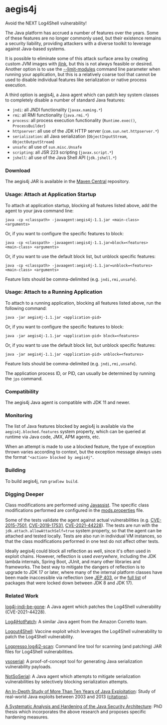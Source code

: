 # aegis4j

Avoid the NEXT Log4Shell vulnerability!

The Java platform has accrued a number of features over the years. Some of these features are no longer commonly used,
but their existence remains a security liability, providing attackers with a diverse toolkit to leverage against
Java-based systems.

It is possible to eliminate some of this attack surface area by creating custom JVM images with
[jlink](https://docs.oracle.com/en/java/javase/17/docs/specs/man/jlink.html), but this is not always feasible or desired.
Another option is to use the [--limit-modules](https://docs.oracle.com/en/java/javase/17/docs/specs/man/java.html) command
line parameter when running your application, but this is a relatively coarse tool that cannot be used to disable
individual features like serialization or native process execution.

A third option is aegis4j, a Java agent which can patch key system classes to completely disable a number of standard
Java features:

- `jndi`: all JNDI functionality (`javax.naming.*`)
- `rmi`: all RMI functionality (`java.rmi.*`)
- `process`: all process execution functionality (`Runtime.exec()`, `ProcessBuilder`)
- `httpserver`: all use of the JDK HTTP server (`com.sun.net.httpserver.*`)
- `serialization`: all Java serialization (`ObjectInputStream`, `ObjectOutputStream`)
- `unsafe`: all use of `sun.misc.Unsafe`
- `scripting`: all JSR 223 scripting (`javax.script.*`)
- `jshell`: all use of the Java Shell API (`jdk.jshell.*`)

### Download

The aegis4j JAR is available in the [Maven Central](https://repo1.maven.org/maven2/net/gredler/aegis4j/1.1/) repository.

### Usage: Attach at Application Startup

To attach at application startup, blocking all features listed above, add the agent to your java command line:

`java -cp <classpath> -javaagent:aegis4j-1.1.jar <main-class> <arguments>`

Or, if you want to configure the specific features to block:

`java -cp <classpath> -javaagent:aegis4j-1.1.jar=block=<features> <main-class> <arguments>`

Or, if you want to use the default block list, but unblock specific features:

`java -cp <classpath> -javaagent:aegis4j-1.1.jar=unblock=<features> <main-class> <arguments>`

Feature lists should be comma-delimited (e.g. `jndi,rmi,unsafe`).

### Usage: Attach to a Running Application

To attach to a running application, blocking all features listed above, run the following command:

`java -jar aegis4j-1.1.jar <application-pid>`

Or, if you want to configure the specific features to block:

`java -jar aegis4j-1.1.jar <application-pid> block=<features>`

Or, if you want to use the default block list, but unblock specific features:

`java -jar aegis4j-1.1.jar <application-pid> unblock=<features>`

Feature lists should be comma-delimited (e.g. `jndi,rmi,unsafe`).

The application process ID, or PID, can usually be determined by running the `jps` command.

### Compatibility

The aegis4j Java agent is compatible with JDK 11 and newer.

### Monitoring

The list of Java features blocked by aegis4j is available via the `aegis4j.blocked.features` system property, which
can be queried at runtime via Java code, JMX, APM agents, etc.

When an attempt is made to use a blocked feature, the type of exception thrown varies according to context, but the exception
message always uses the format `"<action> blocked by aegis4j"`.

### Building

To build aegis4j, run `gradlew build`.

### Digging Deeper

Class modifications are performed using [Javassist](https://www.javassist.org/). The specific class modifications performed are
configured in the [mods.properties](src/main/resources/net/gredler/aegis4j/mods.properties) file.

Some of the tests validate the agent against actual vulnerabilities (e.g.
[CVE-2015-7501](src/test/java/net/gredler/aegis4j/CVE_2015_7501.java),
[CVE-2019-17531](src/test/java/net/gredler/aegis4j/CVE_2019_17531.java),
[CVE-2021-44228](src/test/java/net/gredler/aegis4j/CVE_2021_44228.java)).
The tests are run with the `jdk.attach.allowAttachSelf=true` system property, so that the agent can be attached and tested
locally. Tests are also run in individual VM instances, so that the class modifications performed in one test do not affect other
tests.

Ideally aegis4j could block all reflection as well, since it's often used in exploit chains. However, reflection is used *everywhere*,
including the JDK lambda internals, Spring Boot, JUnit, and many other libraries and frameworks. The best way to mitigate the dangers
of reflection is to upgrade to JDK 17 or later, where many of the internal platform classes have been made inaccessible via reflection
(see [JEP 403](https://openjdk.java.net/jeps/403), or the [full list](https://cr.openjdk.java.net/~mr/jigsaw/jdk8-packages-strongly-encapsulated)
of packages that were locked down between JDK 8 and JDK 17).

### Related Work

[log4j-jndi-be-gone](https://github.com/nccgroup/log4j-jndi-be-gone):
A Java agent which patches the Log4Shell vulnerability (CVE-2021-44228).

[Log4jHotPatch](https://github.com/corretto/hotpatch-for-apache-log4j2/):
A similar Java agent from the Amazon Corretto team.

[Logout4Shell](https://github.com/Cybereason/Logout4Shell):
Vaccine exploit which leverages the Log4Shell vulnerability to patch the Log4Shell vulnerability.

[Logpresso log4j2-scan](https://github.com/logpresso/CVE-2021-44228-Scanner):
Command line tool for scanning (and patching) JAR files for Log4Shell vulnerabilities.

[ysoserial](https://github.com/frohoff/ysoserial):
A proof-of-concept tool for generating Java serialization vulnerability payloads.

[NotSoSerial](https://github.com/kantega/notsoserial):
A Java agent which attempts to mitigate serialization vulnerabilities by selectively blocking serialization attempts.

[An In-Depth Study of More Than Ten Years of Java Exploitation](https://www.abartel.net/static/p/ccs2016-10yearsJavaExploits.pdf):
Study of real-world Java exploits between 2003 and 2013 ([citations](https://scholar.google.com/scholar?cites=17190152291480177134)).

[A Systematic Analysis and Hardening of the Java Security Architecture](https://www.bodden.de/pubs/phdHolzinger.pdf):
PhD thesis which incorporates the above research and proposes specific hardening measures.

